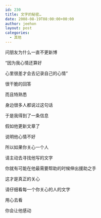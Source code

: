 ```yaml
---
id: 230
title: 文字的秘密…
date: 2008-08-19T08:00:00+00:00
author: jeehon
layout: post
categories:
  - 其他
---
```

问朋友为什么一直不更新博
  
“因为我心情还算好
  
心里很差才会去记录自己的心情”
  
很干脆的回答
  
而且特熟悉
  
身边很多人都说过这句话
  
于是我得到了一条信息
  
假如他更新文章了
  
说明他心情不好
  
所以如果你关心一个人
  
请主动去寻找他写的文字
  
你就有可能在他最需要帮助的时候伸出援助之手
  
这才是真正的关心
  
请仔细看每一个你关心的人的文字
  
用心去看
  
你会让他感动